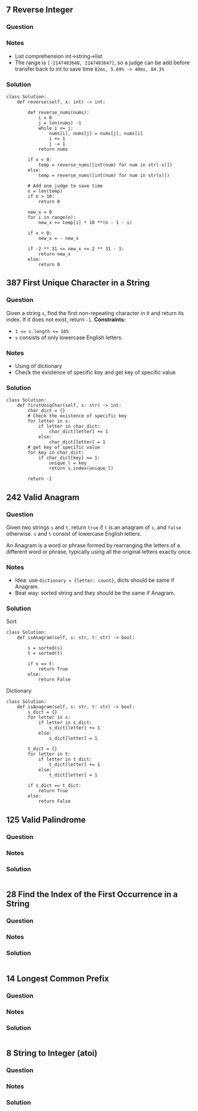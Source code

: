## 7 Reverse Integer
### Question
### Notes
- List comprehension int->string->list
- The range is `[-2147483648, 2147483647]`, so a judge can be add before transfer back to int to save time `82ms, 5.69% -> 40ms, 84.3%`
### Solution
```
class Solution:
    def reverse(self, x: int) -> int:

        def reverse_nums(nums):
            i = 0
            j = len(nums) -1
            while i <= j:
                nums[i], nums[j] = nums[j], nums[i]
                i += 1
                j -= 1
            return nums
        
        if x < 0:
            temp = reverse_nums([int(num) for num in str(-x)])
        else:
            temp = reverse_nums([int(num) for num in str(x)])
        
        # Add one judge to save time
        n = len(temp)
        if n > 10:
            return 0 
            
        new_x = 0
        for i in range(n):
            new_x += temp[i] * 10 **(n - 1 - i)
        
        if x < 0:
            new_x = - new_x
            
        if -2 ** 31 <= new_x <= 2 ** 31 - 1:
            return new_x
        else:
            return 0
```

##  387 First Unique Character in a String
### Question
Given a string `s`, find the first non-repeating character in it and return its index. If it does not exist, return `-1`.
**Constraints:**  
- `1 <= s.length <= 105 ` 
- `s` consists of only lowercase English letters.
### Notes
- Using of dictionary
- Check the existence of specific key and get key of specific value
### Solution
```
class Solution:
    def firstUniqChar(self, s: str) -> int:
        char_dict = {}
        # Check the existence of specific key
        for letter in s:
            if letter in char_dict:
                char_dict[letter] += 1
            else:
                char_dict[letter] = 1
        # get key of specific value
        for key in char_dict:
            if char_dict[key] == 1:
                unique_l = key
                return s.index(unique_l)
            
        return -1
```

## 242 Valid Anagram
### Question
Given two strings `s` and `t`, return `true` if `t` is an anagram of `s`, and `false` otherwise. `s` and `t` consist of lowercase English letters.

An Anagram is a word or phrase formed by rearranging the letters of a different word or phrase, typically using all the original letters exactly once.
### Notes
- Idea: use `dictionary = {letter: count}`, dicts should be same if Anagram.
- Beat way: sorted string and they should be the same if Anagram.
### Solution
Sort
```
class Solution:
    def isAnagram(self, s: str, t: str) -> bool:
        
        s = sorted(s)
        t = sorted(t)
        
        if s == t:
            return True
        else:
            return False
```
Dictionary
```
class Solution:
    def isAnagram(self, s: str, t: str) -> bool:
        s_dict = {}
        for letter in s:
            if letter in s_dict:
                s_dict[letter] += 1
            else:
                s_dict[letter] = 1
                
        t_dict = {}
        for letter in t:
            if letter in t_dict:
                t_dict[letter] += 1
            else:
                t_dict[letter] = 1
        
        if s_dict == t_dict:
            return True
        else:
            return False
```

## 125 Valid Palindrome
### Question
### Notes
### Solution
```
```

## 28 Find the Index of the First Occurrence in a String
### Question
### Notes
### Solution
```
```

## 14 Longest Common Prefix
### Question
### Notes
### Solution
```
```

## 8 String to Integer (atoi)
### Question
### Notes
### Solution
```
```
